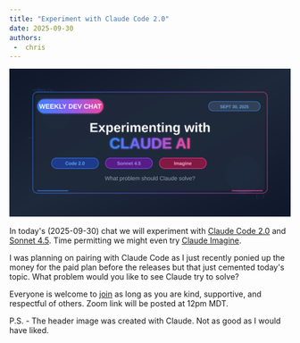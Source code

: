```yaml
---
title: "Experiment with Claude Code 2.0"
date: 2025-09-30
authors:
 -  chris
---
```


![2025-09-30 Header Image about Claude Code](2025-09-30-header.svg)

In today's (2025-09-30) chat we will experiment with [Claude Code 2.0](https://www.anthropic.com/news/enabling-claude-code-to-work-more-autonomously) and [Sonnet 4.5](https://www.anthropic.com/news/claude-sonnet-4-5). Time permitting we might even try [Claude Imagine](https://youtu.be/dGiqrsv530Y).

I was planning on pairing with Claude Code as I just recently ponied up the money for the paid plan before the releases but that just cemented today's topic. What problem would you like to see Claude try to solve?

Everyone is welcome to [join](https://weeklydevchat.com/join/) as long as you are kind, supportive, and respectful of others. Zoom link will be posted at 12pm MDT.

P.S. - The header image was created with Claude.  Not as good as I would have liked.

